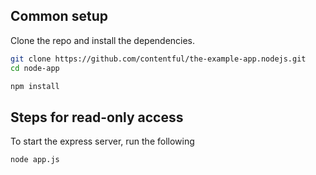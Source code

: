 ## Common setup

Clone the repo and install the dependencies.

```bash
git clone https://github.com/contentful/the-example-app.nodejs.git
cd node-app
```

```bash
npm install
```

## Steps for read-only access

To start the express server, run the following

```bash
node app.js
```
